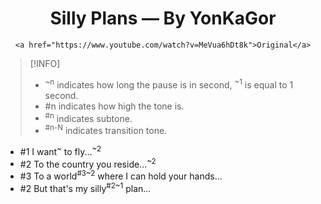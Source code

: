 <div align="center">
	<h1>Silly Plans — By YonKaGor</h1>
	
	<a href="https://www.youtube.com/watch?v=MeVua6hDt8k">Original</a>
</div>

> [!INFO]
> - <sup>~n</sup> indicates how long the pause is in second, <sup>~1</sup> is equal to 1 second.
> - \#n indicates how high the tone is.
> - <sup>\#n</sup> indicates subtone.
> - <sup>\#n-N</sup> indicates transition tone.


- \#1 I want<sup>~</sup> to fly...<sup>~2</sup>
- \#2 To the country you reside...<sup>~2</sup>
- \#3 To a world<sup>\#3~2</sup> where I can hold your hands...
- \#2 But that's my silly<sup>\#2~1</sup> plan...